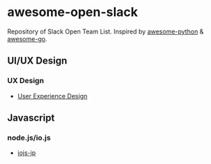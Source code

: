 # awesome-open-slack

Repository of Slack Open Team List.
Inspired by [awesome-python](https://github.com/avelino/awesome-python) & [awesome-go](https://github.com/avelino/awesome-go).

## UI/UX Design

### UX Design
- [User Experience Design](http://www.designerhangout.co/)


## Javascript

### node.js/io.js
- [iojs-jp](http://iojs-jp-slack.herokuapp.com/)